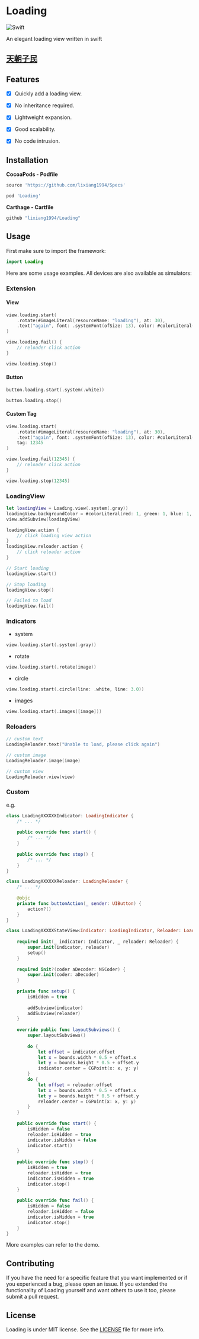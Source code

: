 # Loading
![Swift](https://img.shields.io/badge/Swift-5.0-orange.svg)

An elegant loading view written in swift


## [天朝子民](README_CN.md)

## Features

- [x] Quickly add a loading view.
- [x] No inheritance required.
- [x] Lightweight expansion.
- [x] Good scalability.
- [x] No code intrusion.


## Installation

**CocoaPods - Podfile**

```ruby
source 'https://github.com/lixiang1994/Specs'

pod 'Loading'
```

**Carthage - Cartfile**

```ruby
github "lixiang1994/Loading"
```

## Usage

First make sure to import the framework:

```swift
import Loading
```

Here are some usage examples. All devices are also available as simulators:

### Extension

#### View

```swift
view.loading.start(
    .rotate(#imageLiteral(resourceName: "loading"), at: 30),
    .text("again", font: .systemFont(ofSize: 13), color: #colorLiteral(red: 1.0, green: 1.0, blue: 1.0, alpha: 1.0))
)

view.loading.fail() { 
    // reloader click action
}

view.loading.stop()
```

#### Button

```swift
button.loading.start(.system(.white))

button.loading.stop()
```

#### Custom Tag 

```swift
view.loading.start(
    .rotate(#imageLiteral(resourceName: "loading"), at: 30),
    .text("again", font: .systemFont(ofSize: 13), color: #colorLiteral(red: 1.0, green: 1.0, blue: 1.0, alpha: 1.0)),
    tag: 12345
)

view.loading.fail(12345) { 
    // reloader click action
}

view.loading.stop(12345)
```

### LoadingView

```swift
let loadingView = Loading.view(.system(.gray))
loadingView.backgroundColor = #colorLiteral(red: 1, green: 1, blue: 1, alpha: 1)
view.addSubview(loadingView)

loadingView.action { 
    // click loading view action
}
loadingView.reloader.action {
    // click reloader action
}

// Start loading
loadingView.start()

// Stop loading
loadingView.stop()

// Failed to load
loadingView.fail()

```

### Indicators

- system 

```swift
view.loading.start(.system(.gray))
```

- rotate

```swift
view.loading.start(.rotate(image))
```

- circle

```swift
view.loading.start(.circle(line: .white, line: 3.0))
```

- images

```swift
view.loading.start(.images([image]))
```

### Reloaders

```swift
// custom text 
LoadingReloader.text("Unable to load, please click again")

// custom image
LoadingReloader.image(image)

// custom view
LoadingReloader.view(view)

```

### Custom 

e.g.

```swift
class LoadingXXXXXXIndicator: LoadingIndicator {
    /* ... */
    
    public override func start() {
        /* ... */
    }
    
    public override func stop() {
        /* ... */
    }
}
```

```swift
class LoadingXXXXXXReloader: LoadingReloader {
    /* ... */
    
    @objc 
    private func buttonAction(_ sender: UIButton) {
        action?()
    }
}
```

```swift
class LoadingXXXXXStateView<Indicator: LoadingIndicator, Reloader: LoadingReloader>: LoadingStateView<Indicator, Reloader> {
    
    required init(_ indicator: Indicator, _ reloader: Reloader) {
        super.init(indicator, reloader)
        setup()
    }
    
    required init?(coder aDecoder: NSCoder) {
        super.init(coder: aDecoder)
    }
    
    private func setup() {
        isHidden = true
        
        addSubview(indicator)
        addSubview(reloader)
    }
    
    override public func layoutSubviews() {
        super.layoutSubviews()
        
        do {
            let offset = indicator.offset
            let x = bounds.width * 0.5 + offset.x
            let y = bounds.height * 0.5 + offset.y
            indicator.center = CGPoint(x: x, y: y)
        }
        do {
            let offset = reloader.offset
            let x = bounds.width * 0.5 + offset.x
            let y = bounds.height * 0.5 + offset.y
            reloader.center = CGPoint(x: x, y: y)
        }
    }
    
    public override func start() {
        isHidden = false
        reloader.isHidden = true
        indicator.isHidden = false
        indicator.start()
    }
    
    public override func stop() {
        isHidden = true
        reloader.isHidden = true
        indicator.isHidden = true
        indicator.stop()
    }
    
    public override func fail() {
        isHidden = false
        reloader.isHidden = false
        indicator.isHidden = true
        indicator.stop()
    }
}
```

More examples can refer to the demo.


## Contributing

If you have the need for a specific feature that you want implemented or if you experienced a bug, please open an issue.
If you extended the functionality of Loading yourself and want others to use it too, please submit a pull request.


## License

Loading is under MIT license. See the [LICENSE](LICENSE) file for more info.

